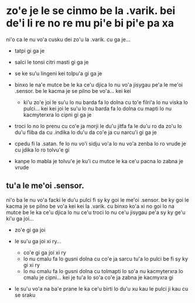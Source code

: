 zo'e je le se cinmo be la .varik. bei de'i li re no re mu pi'e bi pi'e pa xa
============================================================================

ni'o ca le nu vo'a cusku dei zo'u la .varik. cu ga je...

* tatpi gi ga je
* salci le tonsi citri masti gi ga je
* se ke su'u lingeni kei tolpu'a gi ga je
* binxo le na'e mutce be le ka ce'u djica lo nu vo'a jisygau pe'a le me'oi .sensor. be le kacma je se pilno be vo'a... kei kei

  * ki'u zo'e joi le su'u lo nu barda fa lo dolna cu to'e filri'a lo nu viska lo pulci... kei kei joi le su'u lo nu barda fa lo dolna cu mapti lo nu kacmyterxra lo cipni gi ga je

* troci lo no lo prenu cu co'e ja morji le du'u jitfa fa le du'u ro da zo'u lo du'u fliba da cu .indika lo du'u da co'e ja cu narcu'i gi ga je
* cpedu fi la .satan. fe lo nu vo'i sidju vo'a lo nu vo'a zenba lo ro vrude je cu jdika lo ro tolvu'e gi
* kanpe lo mabla je tolvu'e je ku'i cu mutce le ka ce'u pacna lo zabna je vrude

## tu'a le me'oi .sensor.
ni'o ba le nu vo'a facki le du'u pulci fi sy ky goi le me'oi .sensor. be ky goi le kacma je se pilno be vo'a kei kei la .varik. cu binxo ko'a xi no goi lo na mutce be le ka ce'u djica lo nu ce'u troci lo nu ce'u jisygau pe'a sy ky ge'u ki'u ga joi...

* zo'e gi ga joi
* le su'u ga joi xi ry...

  * co'e gi ga joi xi ry
  * lo nu cmalu fa lo gusni dolna cu co'e ja sarcu tu'a lo pulci be fi sy ky gi xi ry
  * lo nu cmalu fa lo gusni dolna cu tolmapti lo so'a nu kacmyterxra lo cmalu je cipni... kei je tu'a lo so'a co'e ja zabna je kacmyxra gi

* le su'u vo'a na ba'e prane le ka ce'u birti lo du'u xu kau le pulci ji kau cu se sraku
